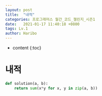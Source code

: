 ```yaml
---
layout: post
title:  "내적"
categories: 프로그래머스 월간_코드_챌린지_시즌1
date:   2021-01-17 11:40:18 +0800
tags: Lv.1
author: Haribo
---
```


* content
{:toc}
# 내적

```python
def solution(a, b):
    return sum(x*y for x, y in zip(a, b))
```
